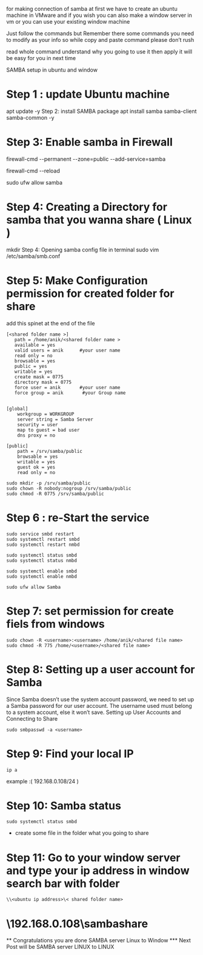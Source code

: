 for making connection of samba at first we have to create an ubuntu machine in VMware and if you wish you can also make a window server in vm or you can use your existing window machine

Just follow the commands but Remember there some commands you need to modify as your info so while copy and paste command please don’t rush

read whole command understand why you going to use it then apply it will be easy for you in next time

SAMBA setup in ubuntu and window
# Step 1 : update Ubuntu machine
apt update -y
Step 2: install SAMBA package
apt install samba samba-client samba-common -y
# Step 3: Enable samba in Firewall
 firewall-cmd --permanent --zone=public --add-service=samba
 
 firewall-cmd --reload 
 
 sudo ufw allow samba
# Step 4: Creating a Directory for samba that you wanna share ( Linux )
 mkdir <folder name >
Step 4: Opening samba config file in terminal
sudo vim /etc/samba/smb.conf
# Step 5: Make Configuration permission for created folder for share
add this spinet at the end of the file
```
[<shared folder name >]
   path = /home/anik/<shared folder name >
   available = yes
   valid users = anik      #your user name
   read only = no
   browsable = yes
   public = yes
   writable = yes
   create mask = 0775
   directory mask = 0775
   force user = anik       #your user name
   force group = anik       #your Group name


[global]
    workgroup = WORKGROUP
    server string = Samba Server
    security = user
    map to guest = bad user
    dns proxy = no

[public]
    path = /srv/samba/public
    browsable = yes
    writable = yes
    guest ok = yes
    read only = no
```
```
sudo mkdir -p /srv/samba/public
sudo chown -R nobody:nogroup /srv/samba/public
sudo chmod -R 0775 /srv/samba/public
```
# Step 6 : re-Start the service
```
sudo service smbd restart
sudo systemctl restart smbd
sudo systemctl restart nmbd

sudo systemctl status smbd
sudo systemctl status nmbd

sudo systemctl enable smbd
sudo systemctl enable nmbd

sudo ufw allow Samba

```

# Step 7: set permission for create fiels from windows
```
sudo chown -R <username>:<username> /home/anik/<shared file name>
sudo chmod -R 775 /home/<username>/<shared file name>
```
# Step 8: Setting up a user account for Samba
Since Samba doesn’t use the system account password, we need to set up a Samba password for our user account.
The username used must belong to a system account, else it won’t save.
Setting up User Accounts and Connecting to Share
```
sudo smbpasswd -a <username>
```
# Step 9: Find your local IP
```
ip a
```
example :( 192.168.0.108/24 )

# Step 10: Samba status
```
sudo systemctl status smbd
```
* create some file in the folder what you going to share
# Step 11: Go to your window server and type your ip address in window search bar with folder
```
\\<ubuntu ip address>\< shared folder name>
```
# \\192.168.0.108\sambashare

** Congratulations you are done SAMBA server Linux to Window ***
Next Post will be SAMBA server LINUX to LINUX




